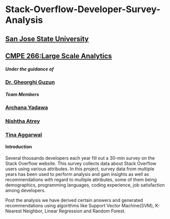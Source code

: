 # Stack-Overflow-Developer-Survey-Analysis

## [San Jose State University](http://www.sjsu.edu/)

## [CMPE 266:Large Scale Analytics](http://info.sjsu.edu/web-dbgen/catalog/courses/CMPE256.html)

##### Under the guidance of
### [Dr. Gheorghi Guzun](https://www.linkedin.com/in/sanjaygarje/)

##### Team Members
### [Archana Yadawa](https://www.linkedin.com/in/archanayadawa/)
### [Nishtha Atrey](https://www.linkedin.com/in/nishthaatrey/)
### [Tina Aggarwal](https://www.linkedin.com/in/tina-aggarwal/)

#### Introduction

Several thousands developers each year fill out a 30-min survey on the Stack Overflow website. This survey collects data about Stack Overflow users using various attributes. In this project, survey data from multiple years has been used to perform analysis and gain insights as well as recommendations with regard to multiple attributes, some of them being demographics, programming languages, coding experience, job satisfaction among developers. 

Post the analysis we have derived certain answers and generated recommendations using algorithms like Support Vector Machine(SVM), K-Nearest Neighbor, Linear Regression and Random Forest.
